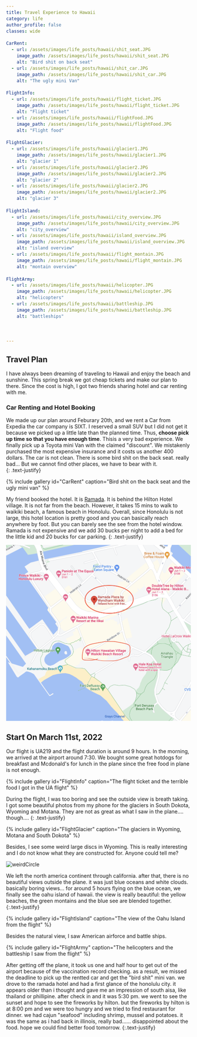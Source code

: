 ```yaml
---
title: Travel Experience to Hawaii
category: life
author_profile: false
classes: wide

CarRent:
  - url: /assets/images/life_posts/hawaii/shit_seat.JPG
    image_path: /assets/images/life_posts/hawaii/shit_seat.JPG
    alt: "Bird shit on back seat"
  - url: /assets/images/life_posts/hawaii/shit_car.JPG
    image_path: /assets/images/life_posts/hawaii/shit_car.JPG    
    alt: "The ugly mini Van"

FlightInfo:
  - url: /assets/images/life_posts/hawaii/flight_ticket.JPG
    image_path: /assets/images/life_posts/hawaii/flight_ticket.JPG
    alt: "Flight ticket"
  - url: /assets/images/life_posts/hawaii/flightFood.JPG
    image_path: /assets/images/life_posts/hawaii/flightFood.JPG    
    alt: "Flight food"

FlightGlacier:
  - url: /assets/images/life_posts/hawaii/glacier1.JPG
    image_path: /assets/images/life_posts/hawaii/glacier1.JPG
    alt: "glacier 1"
  - url: /assets/images/life_posts/hawaii/glacier2.JPG
    image_path: /assets/images/life_posts/hawaii/glacier2.JPG    
    alt: "glacier 2"
  - url: /assets/images/life_posts/hawaii/glacier2.JPG
    image_path: /assets/images/life_posts/hawaii/glacier2.JPG    
    alt: "glacier 3"

FlightIsland:
  - url: /assets/images/life_posts/hawaii/city_overview.JPG
    image_path: /assets/images/life_posts/hawaii/city_overview.JPG
    alt: "city_overview"
  - url: /assets/images/life_posts/hawaii/island_overview.JPG
    image_path: /assets/images/life_posts/hawaii/island_overview.JPG    
    alt: "island overview"
  - url: /assets/images/life_posts/hawaii/flight_montain.JPG
    image_path: /assets/images/life_posts/hawaii/flight_montain.JPG    
    alt: "montain overview"

FlightArmy:
  - url: /assets/images/life_posts/hawaii/helicopter.JPG
    image_path: /assets/images/life_posts/hawaii/helicopter.JPG
    alt: "helicopters"
  - url: /assets/images/life_posts/hawaii/battleship.JPG
    image_path: /assets/images/life_posts/hawaii/battleship.JPG    
    alt: "battleships"

  

---
```


## Travel Plan
I have always been dreaming of traveling to Hawaii and enjoy the beach and sunshine. 
This spring break we got cheap tickets and make our plan to there. Since the cost is high, I got two friends sharing hotel and car renting with me. 


### Car Renting and Hotel Booking
We made up our plan around Feburary 20th, and we rent a Car from Expedia the car company is SIXT. I reserved a small SUV but I did not get it because we picked up a little late than the planned time. Thus, **choose pick up time so that you have enough time**. Thisis a very bad experience. We finally pick up a Toyota mini Van with the claimed "discount". We mistakenly purchased the most expensive insurance and it costs us another 400 dollars. The car is not clean. There is some bird shit on the back seat. really bad... But we cannot find other places, we have to bear with it.  
{: .text-justify}

{% include gallery id="CarRent" caption="Bird shit on the back seat and the ugly mini van" %}

My friend booked the hotel. It is [Ramada](https://goo.gl/maps/ccqCRTyWauZGnRX96). It is behind the Hilton Hotel village. It is not far from the beach. However, it takes 15 mins to walk to waikiki beach, a famous beach in Honolulu. Overall, since Honolulu is not large, this hotel location is pretty good and you can basically reach anywhere by foot. But you can barely see the see from the hotel window. Ramada is not expensive and we add 30 bucks per night to add a bed for the little kid and 20 bucks for car parking. 
{: .text-justify}

![ramadamap](/assets/images/life_posts/hawaii/ramada_map.JPG)


## Start On March 11st, 2022

Our flight is UA219 and the flight duration is around 9 hours. In the morning,
we arrived at the airport around 7:30. We bought some great hotdogs for breakfast and Mcdonald's for lunch in the plane since the free food in plane is not enough.


{% include gallery id="FlightInfo" caption="The flight ticket and the terrible food I got in the UA flight" %}

During the flight, I was too boring and see the outside view is breath taking. I got some beautiful photos from my phone for the glaciers in South Dokota, Wyoming and Motana. They are not as great as what I saw in the plane.... though.... 
{: .text-justify}

{% include gallery id="FlightGlacier" caption="The glaciers in Wyoming, Motana and South Dokota" %}

Besides, I see some weird large discs in Wyoming. This is really interesting and I do not know what they are constructed for. Anyone could tell me?

![weirdCircle](/assets/images/life_posts/hawaii/circles)


We left the north america continent through california. after that, there is no beautiful views outside the plane. it was just blue oceans and white clouds. basically boring views... for around 5 hours flying on the
blue ocean, we finally see the oahu island of hawaii. the view is really beautiful: the yellow beaches, the green montains and the blue see are blended together.  
{:.text-justify}


{% include gallery id="FlightIsland" caption="The view of the Oahu Island from the flight" %}

Besides the natural view, I saw American airforce and battle ships. 

{% include gallery id="FlightArmy" caption="The helicopters and the battleship I saw from the flight" %}


After getting off the plane, it took us one and half hour to get out of the airport because of the vaccination record checking. as a result, we missed the deadline to pick up the rentted car and get the "bird shit" mini van.
we drove to the ramada hotel and had a first glance of the honolulu city. it appears older than i thought and gave me an impression of south aisa, like thailand or phillipine. after check in and it was 5:30 pm. we went to see the sunset and hope to see the fireworks by hilton. but the fireworks by hilton is at 8:00 pm and we were too hungry and we tried to find restaurant for dinner. we had cajun "seafood" including shrimp, mussel and potatoes.
it was the same as i had back in illinois, really bad...... disappointed about the food. hope we could find better food tomorrow. 
{:.text-justify}






